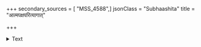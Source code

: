 +++
secondary_sources = [ "MSS_4588",]
jsonClass = "Subhaashita"
title = "आत्मपक्षपरित्यागात्"

+++

<details><summary>Text</summary>

आत्मपक्षपरित्यागात् परपक्षेषु यो रतः।  
स परैर्हन्यते मूढो नीलवर्णशृगालवत्॥
</details>
